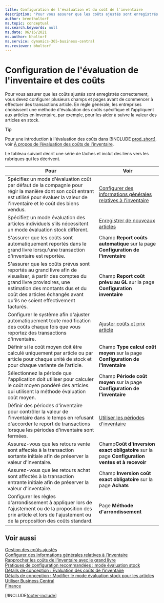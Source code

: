 ```yaml
---
title: Configuration de l’évaluation et du coût de l’inventaire
description: 'Pour vous assurer que les coûts ajustés sont enregistrés correctement, vous devez configurer plusieurs champs et pages avant de commencer à effectuer des transactions article.'
author: brentholtorf
ms.topic: conceptual
ms.search.keywords: null
ms.date: 06/16/2021
ms.author: bholtorf
ms.service: dynamics-365-business-central
ms.reviewer: bholtorf
---
```

# Configuration de l'évaluation de l'inventaire et des coûts

Pour vous assurer que les coûts ajustés sont enregistrés correctement, vous devez configurer plusieurs champs et pages avant de commencer à effectuer des transactions article. En règle générale, les entreprises choisissent une méthode d'évaluation des coûts spécifique et l’appliquent aux articles en inventaire, par exemple, pour les aider à suivre la valeur des articles en stock.  

> [!TIP]
> Pour une introduction à l'évaluation des coûts dans [!INCLUDE [prod_short](includes/prod_short.md)], voir [À propos de l’évaluation des coûts de l'inventaire](finance-learn-about-costing.md).

Le tableau suivant décrit une série de tâches et inclut des liens vers les rubriques qui les décrivent.

|**Pour**|**Voir**|  
|------------|-------------|
|Spécifiez un mode d'évaluation coût par défaut de la compagnie pour régir la manière dont son coût entrant est utilisé pour évaluer la valeur de l'inventaire et le coût des biens vendus.|[Configurer des informations générales relatives à l'inventaire](inventory-how-setup-general.md)|  
|Spécifiez un mode évaluation des articles individuels s’ils nécessitent un mode évaluation stock différent.|[Enregistrer de nouveaux articles](inventory-how-register-new-items.md)|  
|S'assurer que les coûts sont automatiquement reportés dans le grand livre lorsqu'une transaction d'inventaire est reportée.|Champ **Report coûts automatique** sur la page **Configuration de l'inventaire**|  
|S'assurer que les coûts prévus sont reportés au grand livre afin de visualiser, à partir des comptes du grand livre provisoires, une estimation des montants dus et du coût des articles échangés avant qu'ils ne soient effectivement facturés.|Champ **Report coût prévu au GL** sur la page **Configuration inventaire**|  
|Configurer le système afin d'ajuster automatiquement toute modification des coûts chaque fois que vous reportez des transactions d'inventaire.|[Ajuster coûts et prix article](inventory-how-adjust-item-costs.md)|  
|Définir si le coût moyen doit être calculé uniquement par article ou par article pour chaque unité de stock et pour chaque variante de l’article.|Champ **Type calcul coût moyen** sur la page **Configuration de l'inventaire**|  
|Sélectionnez la période que l'application doit utiliser pour calculer le coût moyen pondéré des articles qui utilisent la méthode évaluation coût moyen.|Champ **Période coût moyen** sur la page **Configuration de l'inventaire**|  
|Définir des périodes d'inventaire pour contrôler la valeur de l'inventaire dans le temps en refusant d'accorder le report de transactions lorsque les périodes d'inventaire sont fermées.|[Utiliser les périodes d'inventaire](finance-how-to-work-with-inventory-periods.md)|  
|Assurez-vous que les retours vente sont affectés à la transaction sortante initiale afin de préserver la valeur d'inventaire.|Champ**Coût d'inversion exact obligatoire** sur la page **Configuration ventes et à recevoir**|  
|Assurez-vous que les retours achat sont affectés à la transaction entrante initiale afin de préserver la valeur d'inventaire.|Champ **Inversion coût exact obligatoire** sur la page **Achats**|
|Configurer les règles d'arrondissement à appliquer lors de l'ajustement ou de la proposition des prix article et lors de l'ajustement ou de la proposition des coûts standard.|Page **Méthode d'arrondissement**|  

## Voir aussi

[Gestion des coûts ajustés](finance-manage-inventory-costs.md)  
[Configurer des informations générales relatives à l'inventaire](inventory-how-setup-general.md)  
[Rapprocher les coûts de l'inventaire avec le grand livre](finance-how-to-post-inventory-costs-to-the-general-ledger.md)  
[Pratiques de configuration recommandées : mode évaluation stock](setup-best-practices-costing-method.md)  
[Détails de conception : Évaluation des coûts de l'inventaire](design-details-inventory-costing.md)  
[Détails de conception : Modifier le mode évaluation stock pour les articles](design-details-changing-costing-methods.md)  
[Utiliser Business Central](ui-work-product.md)  
[Finance](finance.md)  


[!INCLUDE[footer-include](includes/footer-banner.md)]